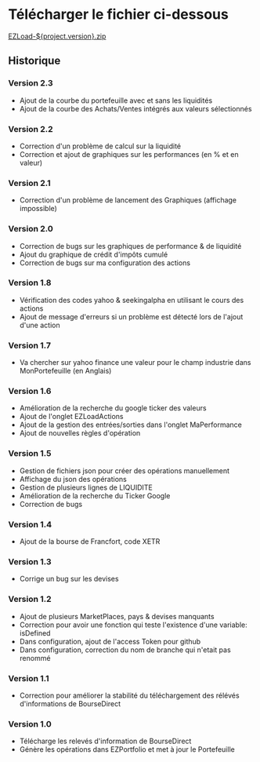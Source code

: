 # Télécharger le fichier ci-dessous

<a href="https://github.com/pemily/EZLoad-src/raw/main/release/${project.version}/EZLoad-${project.version}.zip" download>EZLoad-${project.version}.zip</a>


## Historique 
### Version 2.3
* Ajout de la courbe du portefeuille avec et sans les liquidités
* Ajout de la courbe des Achats/Ventes intégrés aux valeurs sélectionnés

### Version 2.2
* Correction d'un problème de calcul sur la liquidité
* Correction et ajout de graphiques sur les performances (en % et en valeur) 

### Version 2.1
* Correction d'un problème de lancement des Graphiques (affichage impossible)

### Version 2.0
* Correction de bugs sur les graphiques de performance & de liquidité
* Ajout du graphique de crédit d'impôts cumulé
* Correction de bugs sur ma configuration des actions 

### Version 1.8
* Vérification des codes yahoo & seekingalpha en utilisant le cours des actions
* Ajout de message d'erreurs si un problème est détecté lors de l'ajout d'une action

### Version 1.7
* Va chercher sur yahoo finance une valeur pour le champ industrie dans MonPortefeuille (en Anglais)

### Version 1.6
* Amélioration de la recherche du google ticker des valeurs
* Ajout de l'onglet EZLoadActions
* Ajout de la gestion des entrées/sorties dans l'onglet MaPerformance
* Ajout de nouvelles règles d'opération

### Version 1.5
* Gestion de fichiers json pour créer des opérations manuellement
* Affichage du json des opérations 
* Gestion de plusieurs lignes de LIQUIDITE
* Amélioration de la recherche du Ticker Google
* Correction de bugs

### Version 1.4
* Ajout de la bourse de Francfort, code XETR

### Version 1.3
* Corrige un bug sur les devises

### Version 1.2
* Ajout de plusieurs MarketPlaces, pays & devises manquants
* Correction pour avoir une fonction qui teste l'existence d'une variable: isDefined
* Dans configuration, ajout de l'access Token pour github
* Dans configuration, correction du nom de branche qui n'etait pas renommé


### Version 1.1
* Correction pour améliorer la stabilité du téléchargement des rélévés d'informations de BourseDirect 

 
### Version 1.0
* Télécharge les relevés d'information de BourseDirect
* Génère les opérations dans EZPortfolio et met à jour le Portefeuille


